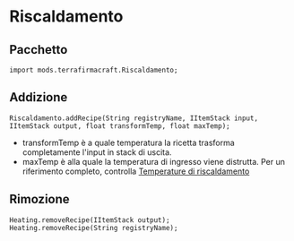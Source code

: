 # Riscaldamento

## Pacchetto
```zenscript
import mods.terrafirmacraft.Riscaldamento;
```

## Addizione

```zenscript
Riscaldamento.addRecipe(String registryName, IItemStack input, IItemStack output, float transformTemp, float maxTemp);
```
- transformTemp è a quale temperatura la ricetta trasforma completamente l'input in stack di uscita.
- maxTemp è alla quale la temperatura di ingresso viene distrutta. Per un riferimento completo, controlla [Temperature di riscaldamento](/Mods/Terrafirmacraft/HeatingTemperatures)

## Rimozione

```zenscript
Heating.removeRecipe(IItemStack output);
Heating.removeRecipe(String registryName);
```